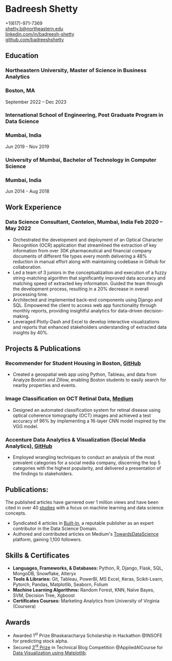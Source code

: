 # Badreesh Shetty

+1(617)-971-7369          
<shetty.b@northeastern.edu>          
[linkedin.com/in/badreesh-shetty](https://www.linkedin.com/in/badreesh-shetty/)          
[github.com/badreeshshetty](https://github.com/BadreeshShetty)	

## Education

### Northeastern University, Master of Science in Business Analytics
### Boston, MA                                                                               
September 2022 – Dec 2023                     

### International School of Engineering, Post Graduate Program in Data Science 
### Mumbai, India                                                                    
Jun 2019 - Nov 2019            


### University of Mumbai, Bachelor of Technology in Computer Science
### Mumbai, India                                                                                            
Jun 2014 - Aug 2018          

## Work Experience

### Data Science Consultant, Centelon, Mumbai, India                                                                    Feb 2020 – May 2022

- Orchestrated the development and deployment of an Optical Character Recognition (OCR) application that streamlined the extraction of key information from over 30K pharmaceutical and financial company documents of different file types every month delivering a 48% reduction in manual effort along with maintaining codebase in Github for collaboration.
- Led a team of 3 juniors in the conceptualization and execution of a fuzzy string-matching algorithm that significantly improved data accuracy and matching speed of extracted key information. Guided the team through the development process, resulting in a 20% decrease in overall processing time.
- Architected and implemented back-end components using Django and SQL. Empowered the client to access web app functionality through monthly reports, providing insightful analytics for data-driven decision-making.
- Leveraged Plotly-Dash and Excel to develop interactive visualizations and reports that enhanced stakeholders understanding of extracted data insights by 40%.


## Projects & Publications

### Recommender for Student Housing in Boston, [**GitHub**](https://github.com/BadreeshShetty/Housing-Streamlit-Heroku)

- Created a geospatial web app using Python, Tableau, and data from Analyze Boston and Zillow, enabling Boston students to easily search for nearby properties and events.

### Image Classification on OCT Retinal Data, [**Medium**](https://towardsdatascience.com/detecting-retina-damage-from-oct-retinal-images-315b4af62938)

- Designed an automated classification system for retinal disease using optical coherence tomography (OCT) images and achieved a test accuracy of 96% by implementing a 16-layer CNN model inspired by the VGG model.

### Accenture Data Analytics & Visualization (Social Media Analytics), [**GitHub**](https://github.com/BadreeshShetty/Accenture-Data-Analytics-Visualization)

- Employed wrangling techniques to conduct an analysis of the most prevalent categories for a social media company, discerning the top 5 categories with the highest popularity, and delivered a presentation of the findings to stakeholders.

## Publications:

The published articles have garnered over 1 million views and have been cited in over 40 [studies](https://scholar.google.com/citations?hl=en&user=Co3P1TwAAAAJ) with a focus on machine learning and data science concepts.

- Syndicated 4 articles in [Built-In](https://builtin.com/authors/badreesh-shetty), a reputable publisher as an expert contributor in the Data Science Domain.
- Authored and contributed articles on Medium's [TowardsDataScience](https://medium.com/@badreeshshetty) platform, gaining 1,100 followers.

## Skills & Certificates

- **Languages, Frameworks, & Databases:** Python, R, Django, Flask, SQL, MongoDB, Snowflake, Alteryx 
- **Tools & Libraries:** Git, Tableau, PowerBI, MS Excel, Keras, Scikit-Learn, Pytorch, Pandas, Matplotlib, Seaborn, Folium
- **Machine Learning Algorithms:** Random Forest, KNN, Naïve Bayes, SVM, Decision Tree, Xgboost
- **Certificates Courses:** Marketing Analytics from University of Virginia (Coursera)

## Awards

- Awarded 1<sup>st</sup> Prize Bhaskaracharya Scholarship in Hackathon @INSOFE for predicting stock alpha.
- Secured [3](https://youtu.be/xcrHxCsFaAM?t=404)[<sup>rd</sup>](https://youtu.be/xcrHxCsFaAM?t=404)[ Prize](https://youtu.be/xcrHxCsFaAM?t=404) in Technical Blog Competition @AppliedAICourse for [Data Visualization using Matplotlib](https://towardsdatascience.com/data-visualization-using-matplotlib-16f1aae5ce70). 

